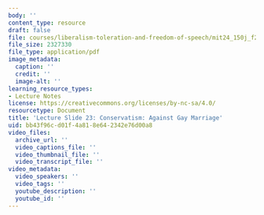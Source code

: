 ```yaml
---
body: ''
content_type: resource
draft: false
file: courses/liberalism-toleration-and-freedom-of-speech/mit24_150j_f23_lec23.pdf
file_size: 2327330
file_type: application/pdf
image_metadata:
  caption: ''
  credit: ''
  image-alt: ''
learning_resource_types:
- Lecture Notes
license: https://creativecommons.org/licenses/by-nc-sa/4.0/
resourcetype: Document
title: 'Lecture Slide 23: Conservatism: Against Gay Marriage'
uid: bb43f96c-d01f-4a81-8e64-2342e76d00a8
video_files:
  archive_url: ''
  video_captions_file: ''
  video_thumbnail_file: ''
  video_transcript_file: ''
video_metadata:
  video_speakers: ''
  video_tags: ''
  youtube_description: ''
  youtube_id: ''
---
```

